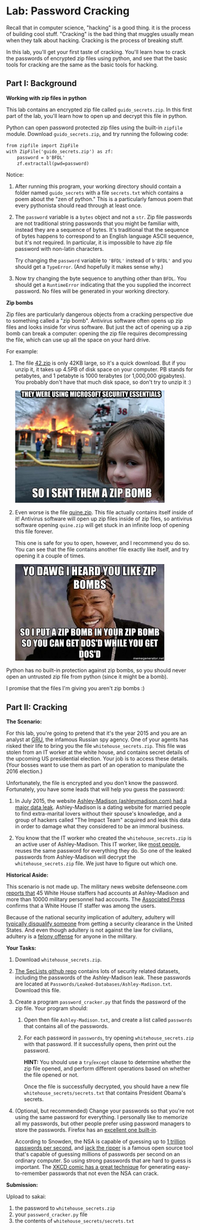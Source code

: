 # Lab: Password Cracking

Recall that in computer science,
"hacking" is a good thing.
it is the process of building cool stuff.
"Cracking" is the bad thing that muggles usually mean when they talk about hacking.
Cracking is the process of breaking stuff.

In this lab, you'll get your first taste of cracking.
You'll learn how to crack the passwords of encrypted zip files using python,
and see that the basic tools for cracking are the same as the basic tools for hacking.

## Part I: Background

**Working with zip files in python**

This lab contains an encrypted zip file called `guido_secrets.zip`.
In this first part of the lab,
you'll learn how to open up and decrypt this file in python.

Python can open password protected zip files using the built-in `zipfile` module.
Download `guido_secrets.zip`, and try running the following code:
```
from zipfile import ZipFile
with ZipFile('guido_secrets.zip') as zf:
    password = b'BFDL'
    zf.extractall(pwd=password)
```
Notice:
1. After running this program,
    your working directory should contain a folder named `guido_secrets` with a file `secrets.txt` which contains a poem about the "zen of python."
    This is a particularly famous poem that every pythonista should read through at least once.

1. The `password` variable is a `bytes` object and not a `str`.
   Zip file passwords are not traditional string passwords that you might be familiar with,
   instead they are a sequence of bytes.
   It's traditional that the sequence of bytes happens to correspond to an English language ASCII sequence,
   but it's not required.
   In particular, it is impossible to have zip file password with non-latin characters.

   Try changing the `password` variable to `'BFDL'` instead of `b'BFDL'` and you should get a `TypeError`.
   (And hopefully it makes sense why.)

1. Now try changing the byte sequence to anything other than `BFDL`.
   You should get a `RuntimeError` indicating that the you supplied the incorrect password.
   No files will be generated in your working directory.

**Zip bombs**

Zip files are particularly dangerous objects from a cracking perspective due to something called a "zip bomb".
Antivirus software often opens up zip files and looks inside for virus software.
But just the act of opening up a zip bomb can break a computer:
opening the zip file requires decompressing the file,
which can use up all the space on your hard drive.

For example:

1. The file [42.zip](https://unforgettable.dk/) is only 42KB large,
   so it's a quick download.
   But if you unzip it, it takes up 4.5PB of disk space on your computer.
   PB stands for petabytes, and 1 petabyte is 1000 terabytes (or 1,000,000 gigabytes).
   You probably don't have that much disk space,
   so don't try to unzip it :)

   <img src=zipbomb.jpg width=400px>

1. Even worse is the file [quine.zip](https://wgreenberg.github.io/quine.zip/).
   This file actually contains itself inside of it!
   Antivirus software will open up zip files inside of zip files,
   so antivirus software opening `quine.zip` will get stuck in an infinite loop of opening this file forever.

   This one is safe for you to open, however, and I recommend you do so.
   You can see that the file contains another file exactly like itself,
   and try opening it a couple of times.

   <img src=zipbomb-dawg.jpg width=400px>

Python has no built-in protection against zip bombs,
so you should never open an untrusted zip file from python
(since it might be a bomb).

I promise that the files I'm giving you aren't zip bombs :)
   
## Part II: Cracking

**The Scenario:**

For this lab, you're going to pretend that it's the year 2015 and you are an analyst at [GRU](https://en.wikipedia.org/wiki/GRU),
the infamous Russian spy agency.
One of your agents has risked their life to bring you the file `whitehouse_secrets.zip`.
This file was stolen from an IT worker at the white house,
and contains secret details of the upcoming US presidential election.
Your job is to access these details.
(Your bosses want to use them as part of an operation to manipulate the 2016 election.)

Unfortunately, the file is encrypted and you don't know the password.
Fortunately, you have some leads that will help you guess the password:

1. In July 2015, the website [Ashley-Madison (ashleymadison.com) had a major data leak](https://en.wikipedia.org/wiki/Ashley_Madison_data_breach).
   Ashley-Madison is a dating website for married people to find extra-marital lovers without their spouse's knowledge,
   and a group of hackers called "The Impact Team" acquired and leak this data in order to damage what they considered to be an immoral business.

1. You know that the IT worker who created the `whitehouse_secrets.zip` is an active user of Ashley-Madison.
   This IT worker, like [most people](https://www.infosecurity-magazine.com/blogs/your-employees-reusing-passwords/),
   reuses the same password for everything they do.
   So one of the leaked passwords from Ashley-Madison will decrypt the `whitehouse_secrets.zip` file.
   We just have to figure out which one.

**Historical Aside:**

This scenario is not made up.
The military news website defenseone.com [reports that](https://www.defenseone.com/threats/2015/08/ashley-madison-hack-opm-government-military/119279/) 45 White House staffers had accounts at Ashley-Madison and more than 10000 military personnel had accounts.
The [Associated Press](https://apnews.com/article/1c34b10bff3744f386706480333ef9f5) confirms that a White House IT staffer was among the users.

Because of the national security implication of adultery,
adultery will [typically disqualify someone](https://news.clearancejobs.com/2013/01/15/adultery-and-security-clearances/) from getting a security clearance in the United States.
And even though adultery is not against the law for civilians,
adultery is a [felony offense](https://militarybenefits.info/ucmj-adultery/) for anyone in the military.

**Your Tasks:**

1. Download `whitehouse_secrets.zip`.

1. [The SecLists github repo](https://github.com/danielmiessler/SecLists/) contains lots of security related datasets,
   including the passwords of the Ashley-Madison leak.
    These passwords are located at `Passwords/Leaked-Databases/Ashley-Madison.txt`.
    Download this file.

1. Create a program `password_cracker.py` that finds the password of the zip file.
   Your program should:

    1. Open then file `Ashley-Madison.txt`,
       and create a list called `passwords` that contains all of the passwords.

    1. For each password in `passwords`,
       try opening `whitehouse_secrets.zip` with that password.
       If it successfully opens, then print out the password.

       **HINT:**
       You should use a `try`/`except` clause to determine whether the zip file opened,
       and perform different operations based on whether the file opened or not.

       Once the file is successfully decrypted,
       you should have a new file `whitehouse_secrets/secrets.txt` that contains President Obama's secrets.

1. (Optional, but recommended)
   Change your passwords so that you're not using the same password for everything.
   I personally like to memorize all my passwords,
   but other people prefer using password managers to store the passwords.
   Firefox has an [excellent one built-in](https://www.mozilla.org/en-US/firefox/lockwise/).

   According to Snowden, the NSA is capable of guessing up to [1 trillion passwords per second](https://news.ycombinator.com/item?id=8448894),
   and [jack the ripper](https://www.openwall.com/john/) is a famous open source tool that's capable of guessing millions of passwords per second on an ordinary computer.
   So using strong passwords that are hard to guess is important.
   The [XKCD comic has a great technique](https://www.explainxkcd.com/wiki/index.php/936:_Password_Strength) for generating easy-to-remember passwords that not even the NSA can crack.

**Submission:**

Upload to sakai:
1. the password to `whitehouse_secrets.zip`
1. your `password_cracker.py` file
1. the contents of `whitehouse_secrets/secrets.txt`

